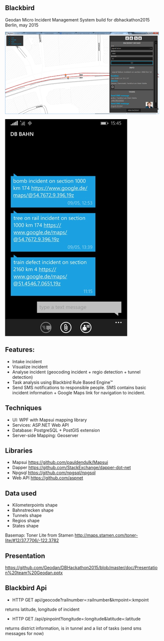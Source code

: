 ## Blackbird

Geodan Micro Incident Management System build for dbhackathon2015 Berlin, may 2015

![alt tag](./doc/blackbird.png)

![alt tag](./doc/sms.jpg)

## Features:

- Intake incident
- Visualize incident
- Analyse incident (geocoding incident + regio detection + tunnel detection)
- Task analysis using Blackbird Rule Based Engine™
- Send SMS notifications to responsible people. SMS contains basic incident information + Google Maps link
for navigation to incident. 

## Techniques

- UI: WPF with Mapsui mapping library
- Services: ASP.NET Web API
- Database: PostgreSQL + PostGIS extension
- Server-side Mapping: Geoserver

## Libraries
- Mapsui https://github.com/pauldendulk/Mapsui
- Dapper https://github.com/StackExchange/dapper-dot-net
- Npgsql https://github.com/npgsql/npgsql
- Web API https://github.com/aspnet

## Data used

- Kilometerpoints shape
- Bahnstrecken shape
- Tunnels shape
- Regios shape
- States shape

Basemap: Toner Lite from Stamen
http://maps.stamen.com/toner-lite/#12/37.7706/-122.3782

## Presentation

https://github.com/Geodan/DBHackathon2015/blob/master/doc/Presentation%20team%20Geodan.pptx

## Blackbird Api

- HTTP GET api/geocode?railnumber=:railnumber&kmpoint=:kmpoint

returns latitude, longitude of incident

- HTTP GET /api/pinpoint?longitude=:longitude&latitude=:latitude

returns district information, is in tunnel and a list of tasks (send sms messages for now)

